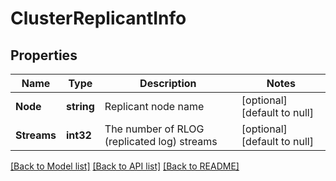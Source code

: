 # ClusterReplicantInfo

## Properties
Name | Type | Description | Notes
------------ | ------------- | ------------- | -------------
**Node** | **string** | Replicant node name | [optional] [default to null]
**Streams** | **int32** | The number of RLOG (replicated log) streams | [optional] [default to null]

[[Back to Model list]](../README.md#documentation-for-models) [[Back to API list]](../README.md#documentation-for-api-endpoints) [[Back to README]](../README.md)

